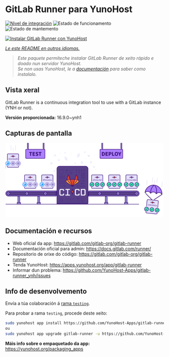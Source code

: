 <!--
NOTA: Este README foi creado automáticamente por <https://github.com/YunoHost/apps/tree/master/tools/readme_generator>
NON debe editarse manualmente.
-->

# GitLab Runner para YunoHost

[![Nivel de integración](https://dash.yunohost.org/integration/gitlab-runner.svg)](https://dash.yunohost.org/appci/app/gitlab-runner) ![Estado de funcionamento](https://ci-apps.yunohost.org/ci/badges/gitlab-runner.status.svg) ![Estado de mantemento](https://ci-apps.yunohost.org/ci/badges/gitlab-runner.maintain.svg)

[![Instalar GitLab Runner con YunoHost](https://install-app.yunohost.org/install-with-yunohost.svg)](https://install-app.yunohost.org/?app=gitlab-runner)

*[Le este README en outros idiomas.](./ALL_README.md)*

> *Este paquete permíteche instalar GitLab Runner de xeito rápido e doado nun servidor YunoHost.*  
> *Se non usas YunoHost, le a [documentación](https://yunohost.org/install) para saber como instalalo.*

## Vista xeral

GitLab Runner is a continuous integration tool to use with a GitLab instance (YNH or not).


**Versión proporcionada:** 16.9.0~ynh1

## Capturas de pantalla

![Captura de pantalla de GitLab Runner](./doc/screenshots/ci-cd-test-deploy-illustration_2x.png)

## Documentación e recursos

- Web oficial da app: <https://gitlab.com/gitlab-org/gitlab-runner>
- Documentación oficial para admin: <https://docs.gitlab.com/runner/>
- Repositorio de orixe do código: <https://gitlab.com/gitlab-org/gitlab-runner>
- Tenda YunoHost: <https://apps.yunohost.org/app/gitlab-runner>
- Informar dun problema: <https://github.com/YunoHost-Apps/gitlab-runner_ynh/issues>

## Info de desenvolvemento

Envía a túa colaboración á [rama `testing`](https://github.com/YunoHost-Apps/gitlab-runner_ynh/tree/testing).

Para probar a rama `testing`, procede deste xeito:

```bash
sudo yunohost app install https://github.com/YunoHost-Apps/gitlab-runner_ynh/tree/testing --debug
ou
sudo yunohost app upgrade gitlab-runner -u https://github.com/YunoHost-Apps/gitlab-runner_ynh/tree/testing --debug
```

**Máis info sobre o empaquetado da app:** <https://yunohost.org/packaging_apps>
